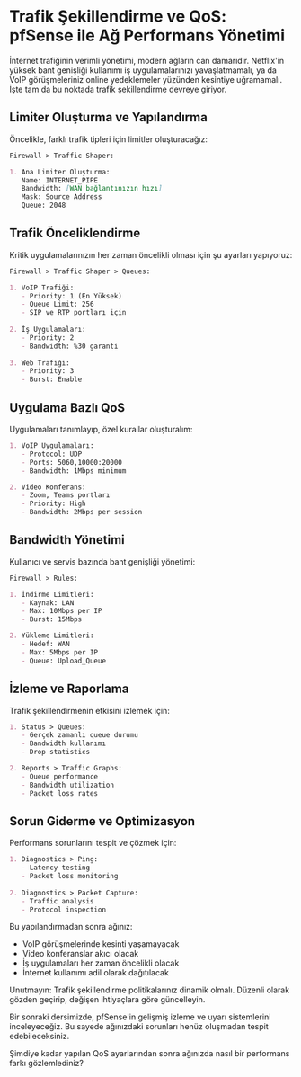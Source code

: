 # Trafik Şekillendirme ve QoS: pfSense ile Ağ Performans Yönetimi

İnternet trafiğinin verimli yönetimi, modern ağların can damarıdır. Netflix'in yüksek bant genişliği kullanımı iş uygulamalarınızı yavaşlatmamalı, ya da VoIP görüşmeleriniz online yedeklemeler yüzünden kesintiye uğramamalı. İşte tam da bu noktada trafik şekillendirme devreye giriyor.

## Limiter Oluşturma ve Yapılandırma

Öncelikle, farklı trafik tipleri için limitler oluşturacağız:

```markdown
Firewall > Traffic Shaper:

1. Ana Limiter Oluşturma:
   Name: INTERNET_PIPE
   Bandwidth: [WAN bağlantınızın hızı]
   Mask: Source Address
   Queue: 2048
```

## Trafik Önceliklendirme

Kritik uygulamalarınızın her zaman öncelikli olması için şu ayarları yapıyoruz:

```markdown
Firewall > Traffic Shaper > Queues:

1. VoIP Trafiği:
   - Priority: 1 (En Yüksek)
   - Queue Limit: 256
   - SIP ve RTP portları için
   
2. İş Uygulamaları:
   - Priority: 2
   - Bandwidth: %30 garanti
   
3. Web Trafiği:
   - Priority: 3
   - Burst: Enable
```

## Uygulama Bazlı QoS

Uygulamaları tanımlayıp, özel kurallar oluşturalım:

```markdown
1. VoIP Uygulamaları:
   - Protocol: UDP
   - Ports: 5060,10000:20000
   - Bandwidth: 1Mbps minimum

2. Video Konferans:
   - Zoom, Teams portları
   - Priority: High
   - Bandwidth: 2Mbps per session
```

## Bandwidth Yönetimi

Kullanıcı ve servis bazında bant genişliği yönetimi:

```markdown
Firewall > Rules:

1. İndirme Limitleri:
   - Kaynak: LAN
   - Max: 10Mbps per IP
   - Burst: 15Mbps

2. Yükleme Limitleri:
   - Hedef: WAN
   - Max: 5Mbps per IP
   - Queue: Upload_Queue
```

## İzleme ve Raporlama

Trafik şekillendirmenin etkisini izlemek için:

```markdown
1. Status > Queues:
   - Gerçek zamanlı queue durumu
   - Bandwidth kullanımı
   - Drop statistics

2. Reports > Traffic Graphs:
   - Queue performance
   - Bandwidth utilization
   - Packet loss rates
```

## Sorun Giderme ve Optimizasyon

Performans sorunlarını tespit ve çözmek için:

```markdown
1. Diagnostics > Ping:
   - Latency testing
   - Packet loss monitoring
   
2. Diagnostics > Packet Capture:
   - Traffic analysis
   - Protocol inspection
```

Bu yapılandırmadan sonra ağınız:

- VoIP görüşmelerinde kesinti yaşamayacak
- Video konferanslar akıcı olacak
- İş uygulamaları her zaman öncelikli olacak
- İnternet kullanımı adil olarak dağıtılacak

Unutmayın: Trafik şekillendirme politikalarınız dinamik olmalı. Düzenli olarak gözden geçirip, değişen ihtiyaçlara göre güncelleyin.

Bir sonraki dersimizde, pfSense'in gelişmiş izleme ve uyarı sistemlerini inceleyeceğiz. Bu sayede ağınızdaki sorunları henüz oluşmadan tespit edebileceksiniz.

Şimdiye kadar yapılan QoS ayarlarından sonra ağınızda nasıl bir performans farkı gözlemlediniz?
